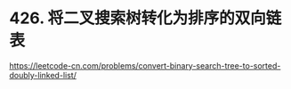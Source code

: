 # 426. 将二叉搜索树转化为排序的双向链表

https://leetcode-cn.com/problems/convert-binary-search-tree-to-sorted-doubly-linked-list/
